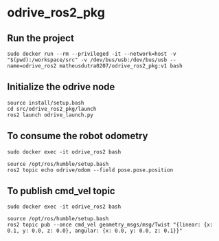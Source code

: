 # odrive_ros2_pkg

## Run the project
```
sudo docker run --rm --privileged -it --network=host -v "$(pwd):/workspace/src" -v /dev/bus/usb:/dev/bus/usb --name=odrive_ros2 matheusdutra0207/odrive_ros2_pkg:v1 bash
```

## Initialize the odrive node
```
source install/setup.bash
cd src/odrive_ros2_pkg/launch
ros2 launch odrive_launch.py
```
## To consume the robot odometry 

```
sudo docker exec -it odrive_ros2 bash
```

```
source /opt/ros/humble/setup.bash
ros2 topic echo odrive/odom --field pose.pose.position
```
## To publish cmd_vel topic

```
sudo docker exec -it odrive_ros2 bash
```

```
source /opt/ros/humble/setup.bash
ros2 topic pub --once cmd_vel geometry_msgs/msg/Twist "{linear: {x: 0.1, y: 0.0, z: 0.0}, angular: {x: 0.0, y: 0.0, z: 0.1}}"
```




